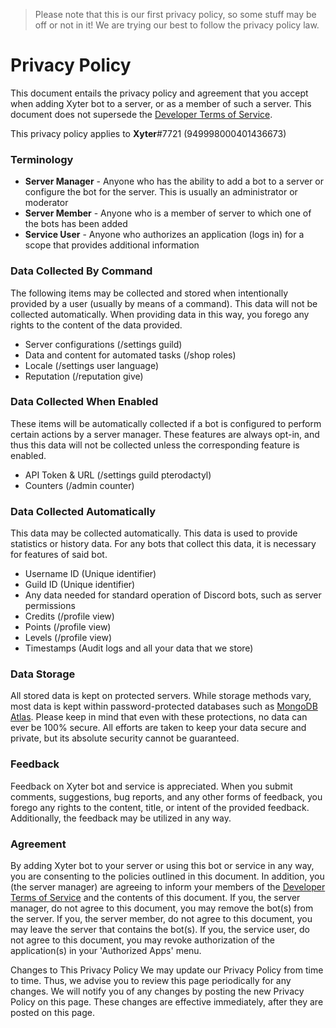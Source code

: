 > Please note that this is our first privacy policy, so some stuff may be off or not in it!
> We are trying our best to follow the privacy policy law.

# Privacy Policy

This document entails the privacy policy and agreement that you accept when adding Xyter bot to a server, or as a member of such a server. This document does not supersede the [Developer Terms of Service](https://discordapp.com/developers/docs/legal).

This privacy policy applies to **Xyter**#7721 (949998000401436673)




### Terminology
* **Server Manager** - Anyone who has the ability to add a bot to a server or configure the bot for the server. This is usually an administrator or moderator
* **Server Member** - Anyone who is a member of server to which one of the bots has been added
* **Service User** - Anyone who authorizes an application (logs in) for a scope that provides additional information



### Data Collected By Command
The following items may be collected and stored when intentionally provided by a user (usually by means of a command). This data will not be collected automatically. When providing data in this way, you forego any rights to the content of the data provided.
* Server configurations (/settings guild)
* Data and content for automated tasks (/shop roles)
* Locale (/settings user language)
* Reputation (/reputation give)


### Data Collected When Enabled
These items will be automatically collected if a bot is configured to perform certain actions by a server manager. These features are always opt-in, and thus this data will not be collected unless the corresponding feature is enabled.
* API Token & URL (/settings guild pterodactyl)
* Counters (/admin counter)



### Data Collected Automatically
This data may be collected automatically. This data is used to provide statistics or history data. For any bots that collect this data, it is necessary for features of said bot.
* Username ID (Unique identifier)
* Guild ID (Unique identifier)
* Any data needed for standard operation of Discord bots, such as server permissions
* Credits (/profile view)
* Points (/profile view)
* Levels (/profile view)
* Timestamps (Audit logs and all your data that we store)



### Data Storage
All stored data is kept on protected servers. While storage methods vary, most data is kept within password-protected databases such as [MongoDB Atlas](https://atlas.mongodb.com/). Please keep in mind that even with these protections, no data can ever be 100% secure. All efforts are taken to keep your data secure and private, but its absolute security cannot be guaranteed.



### Feedback
Feedback on Xyter bot and service is appreciated. When you submit comments, suggestions, bug reports, and any other forms of feedback, you forego any rights to the content, title, or intent of the provided feedback. Additionally, the feedback may be utilized in any way.



### Agreement
By adding Xyter bot to your server or using this bot or service in any way, you are consenting to the policies outlined in this document. In addition, you (the server manager) are agreeing to inform your members of the [Developer Terms of Service](https://discordapp.com/developers/docs/legal) and the contents of this document. If you, the server manager, do not agree to this document, you may remove the bot(s) from the server. If you, the server member, do not agree to this document, you may leave the server that contains the bot(s). If you, the service user, do not agree to this document, you may revoke authorization of the application(s) in your 'Authorized Apps' menu.

Changes to This Privacy Policy
We may update our Privacy Policy from time to time. Thus, we advise you to review this page periodically for any changes. We will notify you of any changes by posting the new Privacy Policy on this page. These changes are effective immediately, after they are posted on this page.

